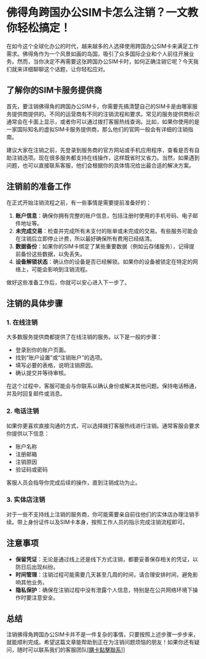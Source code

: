 # 佛得角跨国办公SIM卡怎么注销？一文教你轻松搞定！

在如今这个全球化办公的时代，越来越多的人选择使用跨国办公SIM卡来满足工作需求。佛得角作为一个风景如画的岛国，吸引了众多国际企业和个人前往开展业务。然而，当你决定不再需要这张跨国办公SIM卡时，如何正确注销它呢？今天我们就来详细聊聊这个话题，让你轻松应对。

## 了解你的SIM卡服务提供商

首先，要注销佛得角的跨国办公SIM卡，你需要先搞清楚自己的SIM卡是由哪家服务提供商提供的。不同的运营商有不同的注销流程和要求。常见的服务提供商标识通常会在卡面上显示，或者你可以通过拨打客服热线查询。比如，如果你使用的是一家国际知名的虚拟SIM卡服务提供商，那么他们的官网一般会有详细的注销指南。

建议大家在注销之前，先登录到服务商的官方网站或手机应用程序，查看是否有自助注销选项。现在很多服务都支持在线操作，这样既省时又省力。当然，如果遇到问题，也可以直接联系客服，他们会根据你的具体情况给出最合适的解决方案。

## 注销前的准备工作

在正式开始注销流程之前，有一些事情是需要提前准备好的：

1. **账户信息**：确保你拥有完整的账户信息，包括注册时使用的手机号码、电子邮件地址等。
2. **未完成交易**：检查并完成所有未支付的账单或未完成的交易。有些服务可能会在注销后立即停止计费，所以最好确保所有费用已经结清。
3. **数据备份**：如果你的SIM卡绑定了某些重要数据（例如云存储服务），记得提前备份这些数据，以免丢失。
4. **设备解锁状态**：确认你的设备是否已经解锁。如果你的设备被锁定在特定的网络上，可能会影响到注销流程。

做好这些准备工作后，你就可以安心进入下一步了。

## 注销的具体步骤

### 1. 在线注销

大多数服务提供商都提供了在线注销的服务。以下是一般的步骤：

- 登录到你的账户页面。
- 找到“账户设置”或“注销账户”的选项。
- 填写必要的表格，说明注销原因。
- 确认提交并等待审核。

在这个过程中，客服可能会与你联系以确认身份或解决其他问题。保持电话畅通，并及时回复邮件或消息。

### 2. 电话注销

如果你更喜欢直接沟通的方式，可以选择拨打客服热线进行注销。通常客服会要求你提供以下信息：

- 账户名称
- 注册邮箱
- 注销原因
- 验证码或密码

客服人员会指导你完成后续的操作，直到注销成功为止。

### 3. 实体店注销

对于一些不支持线上注销的服务商，你可能需要亲自前往他们的实体店办理注销手续。带上身份证件以及SIM卡本身，按照工作人员的指示完成注销流程即可。

## 注意事项

- **保留凭证**：无论是通过线上还是线下方式注销，都要妥善保存相关的凭证，以防日后出现纠纷。
- **时间管理**：注销过程可能需要几天甚至几周的时间，请合理安排时间，避免影响其他业务。
- **隐私保护**：确保在注销过程中没有泄露个人信息，特别是在公共网络环境下操作时要注意安全。

## 总结

注销佛得角跨国办公SIM卡并不是一件复杂的事情，只要按照上述步骤一步步来，就能顺利完成。希望这篇文章能帮助到正在为注销问题烦恼的朋友！如果你还有疑问，随时可以联系我们的客服团队[[購卡點擊聯系](https://t.me/s/esim1088)]]